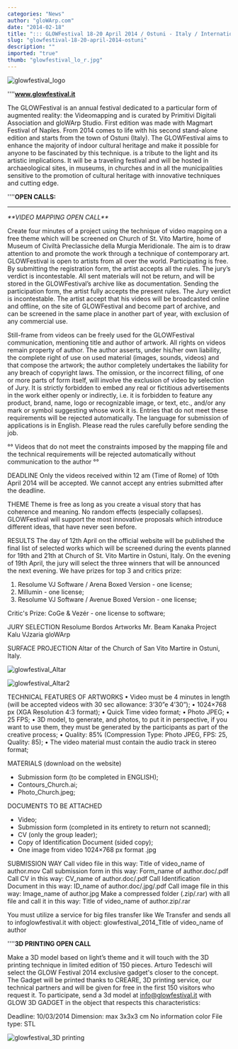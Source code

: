 ```yaml
---
categories: "News"
author: "gloWArp.com"
date: "2014-02-18"
title: "::: GLOWFestival 18-20 April 2014 / Ostuni - Italy / International video mapping open call indoor :::"
slug: "glowfestival-18-20-april-2014-ostuni"
description: ""
imported: "true"
thumb: "glowfestival_lo_r.jpg"
---
```



![glowfestival_logo](glowfestival_lo_r.jpg) 


''''**www.glowfestival.it**

The GLOWFestival is an annual festival dedicated to a particular form of augmented reality: the Videomapping and is curated by Primitivi Digitali Association and gloWArp Studio. First edition was made with Magmart Festival of Naples. From 2014 comes to life with his second stand-alone edition and starts from the town of Ostuni (Italy). The GLOWFestival aims to enhance the majority of indoor cultural heritage and make it possible for anyone to be fascinated by this technique. is a tribute to the light and its artistic implications. It will be a traveling festival and will be hosted in archaeological sites, in museums, in churches and in all the municipalities sensitive to the promotion of cultural heritage with innovative techniques and cutting edge. 

''''**OPEN CALLS:**
____
*\*\*VIDEO MAPPING OPEN CALL\*\**

Create four minutes of a project using the technique of video mapping on a free theme which will be screened on Church of St. Vito Martire, home of Museum of Civiltà Preclassiche della Murgia Meridionale. The aim is to draw attention to and promote the work through a technique of contemporary art. GLOWFestival is open to artists from all over the world. Participating is free.
By submitting the registration form, the artist accepts all the rules. The jury’s verdict is incontestable. All sent materials will not be return, and will be stored in the GLOWFestival’s archive like as documentation. Sending the participation form, the artist fully accepts the present rules. The Jury verdict is incontestable. The artist accept that his videos will be broadcasted online and offline, on the site of GLOWFestival and become part of archive, and can be screened in the same place in another part of year, with exclusion of any commercial use.
 

Still-frame from videos can be freely used for the GLOWFestival communication, mentioning title and author of artwork. All rights on videos remain property of author. The author asserts, under his/her own liability, the complete right of use on used material (images, sounds, videos) and that compose the artwork; the author completely  undertakes the liability for any breach of copyright laws. The omission, or the incorrect filling, of one or more parts of form itself, will involve the exclusion of video by selection of Jury. It is strictly forbidden to embed any real or fictitious advertisements in the work either openly or indirectly, i.e. it is forbidden to feature any product, brand, name, logo or recognizable image, or text, etc., and/or any mark or symbol suggesting whose work it is. Entries that do not meet these requirements will be rejected automatically. The language for submission of applications is in English. Please read the rules carefully before sending the job.
 

°° Videos that do not meet the constraints imposed by the mapping file and the technical requirements will be rejected automatically without communication to the author °°
 
DEADLINE
Only the videos received within 12 am (Time of Rome) of 10th April 2014 will be accepted. We cannot accept any entries submitted after the deadline.
 
THEME
Theme is free as long as you create a visual story that has coherence and meaning. No random effects (especially collapses). GLOWFestival will support the most innovative proposals which introduce different ideas, that have never seen before.
 
RESULTS
The day of 12th April on the official website will be published the final list of selected works which will be screened during the events planned for 19th and 21th at Church of St. Vito Martire in Ostuni, Italy. On the evening of 19th April, the jury will select the three winners that will be announced the next evening. We have prizes for top 3 and critics prize:
 

1. Resolume VJ Software / Arena Boxed Version - one license;
2. Millumin - one license;
3. Resolume VJ Software / Avenue Boxed Version - one license;

Critic's Prize: CoGe & Vezér - one license to software;
 
JURY SELECTION
Resolume
Bordos Artworks
Mr. Beam
Kanaka Project
Kalu
VJzaria
gloWArp
 
SURFACE PROJECTION
Altar of the Church of San Vito Martire in Ostuni, Italy.

![glowfestival_Altar](GLOWFestival_al_r.png) 

![glowfestival_Altar2](GLOWFestival_in_r.jpg) 



TECHNICAL FEATURES OF ARTWORKS
• Video must be 4 minutes in length (will  be accepted videos with 30 sec allowance: 3’30”e 4’30”);
• 1024×768 px (XGA Resolution 4:3 format);
• Quick Time video format;
• Photo JPEG;
• 25 FPS;
• 3D model, to generate, and photos, to put it in perspective, if you want to use them, they must be generated by the participants as part of the creative process;
• Quality: 85% (Compression Type: Photo JPEG, FPS: 25, Quality: 85);
• The video material must contain the audio track in stereo format;

MATERIALS (download on the website)
- Submission form (to be completed in ENGLISH);
- Contours_Church.ai;
- Photo_Church.jpeg;

DOCUMENTS TO BE ATTACHED
- Video;
- Submission form (completed in its entirety to return not scanned);
- CV (only the group leader);
- Copy of Identification Document (sided copy);
- One image from video 1024×768 px format .jpg

SUBMISSION WAY
Call video file in this way:
Title of video_name of author.mov
Call submission form in this way:
Form_name of author.doc/.pdf
Call CV in this way:
CV_name of author.doc/.pdf
Call Identification Document in this way:
ID_name of author.doc/.jpg/.pdf
Call image file in this way:
Image_name of author.jpg
Make a compressed folder (.zip/.rar) with all file and call it in this way: Title of video_name of author.zip/.rar

You must utilize a service for big files transfer like We Transfer  and sends all to info[](at)glowfestival.it with object:
glowfestival_2014_Title of video_name of author



''''**3D PRINTING OPEN CALL**

Make a 3D model based on light’s theme and it will touch with the 3D printing technique in limited edition of 150 pieces. Arturo Tedeschi will select the GLOW Festival 2014 exclusive gadget's closer to the concept. The Gadget will be printed thanks to CREARE, 3D printing service, our technical partners and will be given for free in the first 150 visitors who request it. To participate, send a 3d model at info@glowfestival.it with GLOW 3D GADGET in the object that respects this characteristics:
 
Deadline: 10/03/2014
Dimension: max 3x3x3 cm
No information color
File type: STL

![glowfestival_3D printing](stampa3D.jpg) 

